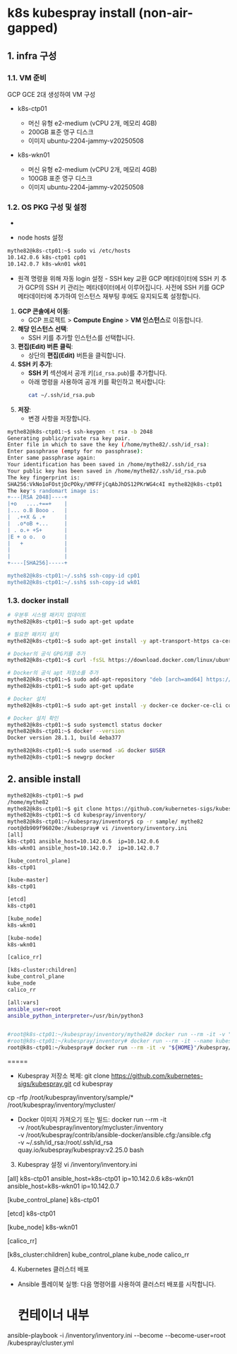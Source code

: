 # k8s kubespray install (non-air-gapped)

## 1. infra 구성
### 1.1. VM 준비
GCP GCE 2대 생성하여 VM 구성
* k8s-ctp01
  - 머신 유형 e2-medium (vCPU 2개, 메모리 4GB)
  - 200GB 표준 영구 디스크
  - 이미지 ubuntu-2204-jammy-v20250508

* k8s-wkn01
  - 머신 유형 e2-medium (vCPU 2개, 메모리 4GB)
  - 100GB 표준 영구 디스크
  - 이미지 ubuntu-2204-jammy-v20250508

### 1.2. OS PKG 구성 및 설정
* 

* node hosts 설정
```bash
mythe82@k8s-ctp01:~$ sudo vi /etc/hosts
10.142.0.6 k8s-ctp01 cp01
10.142.0.7 k8s-wkn01 wk01
```

* 원격 명령을 위해 자동 login 설정 - SSH key 교환
GCP 메타데이터에 SSH 키 추가 GCP의 SSH 키 관리는 메타데이터에서 이루어집니다. 사전에 SSH 키를 GCP 메타데이터에 추가하여 인스턴스 재부팅 후에도 유지되도록 설정합니다.
1. **GCP 콘솔에서 이동**:
   - GCP 프로젝트 > **Compute Engine** > **VM 인스턴스**로 이동합니다.
2. **해당 인스턴스 선택**:
   - SSH 키를 추가할 인스턴스를 선택합니다.
3. **편집(Edit) 버튼 클릭**:
   - 상단의 **편집(Edit)** 버튼을 클릭합니다.
4. **SSH 키 추가**:
   - **SSH 키** 섹션에서 공개 키(`id_rsa.pub`)를 추가합니다.
   - 아래 명령을 사용하여 공개 키를 확인하고 복사합니다:
     ```bash
     cat ~/.ssh/id_rsa.pub
     ```
5. **저장**:
   - 변경 사항을 저장합니다.
```bash
mythe82@k8s-ctp01:~$ ssh-keygen -t rsa -b 2048
Generating public/private rsa key pair.
Enter file in which to save the key (/home/mythe82/.ssh/id_rsa): 
Enter passphrase (empty for no passphrase): 
Enter same passphrase again: 
Your identification has been saved in /home/mythe82/.ssh/id_rsa
Your public key has been saved in /home/mythe82/.ssh/id_rsa.pub
The key fingerprint is:
SHA256:VkNo1oFOstjDcPOky/VMFFFjCqAbJhDS12PKrWG4c4I mythe82@k8s-ctp01
The key's randomart image is:
+---[RSA 2048]----+
|+o   ....+==+    |
|... o.B Booo .   |
|  .++X & .+      |
|  .o*oB +...     |
| . o.+ +S+       |
|E + o o.  o      |
|   +             |
|                 |
|                 |
+----[SHA256]-----+

mythe82@k8s-ctp01:~/.ssh$ ssh-copy-id cp01
mythe82@k8s-ctp01:~/.ssh$ ssh-copy-id wk01
```

### 1.3. docker install
```bash
# 우분투 시스템 패키지 업데이트
mythe82@k8s-ctp01:~$ sudo apt-get update

# 필요한 패키지 설치
mythe82@k8s-ctp01:~$ sudo apt-get install -y apt-transport-https ca-certificates curl gnupg-agent software-properties-common

# Docker의 공식 GPG키를 추가
mythe82@k8s-ctp01:~$ curl -fsSL https://download.docker.com/linux/ubuntu/gpg | sudo apt-key add -

# Docker의 공식 apt 저장소를 추가
mythe82@k8s-ctp01:~$ sudo add-apt-repository "deb [arch=amd64] https://download.docker.com/linux/ubuntu $(lsb_release -cs) stable"
mythe82@k8s-ctp01:~$ sudo apt-get update

# Docker 설치
mythe82@k8s-ctp01:~$ sudo apt-get install -y docker-ce docker-ce-cli containerd.io

# Docker 설치 확인
mythe82@k8s-ctp01:~$ sudo systemctl status docker
mythe82@k8s-ctp01:~$ docker --version
Docker version 28.1.1, build 4eba377

mythe82@k8s-ctp01:~$ sudo usermod -aG docker $USER
mythe82@k8s-ctp01:~$ newgrp docker
```

## 2. ansible install
```bash
mythe82@k8s-ctp01:~$ pwd
/home/mythe82
mythe82@k8s-ctp01:~$ git clone https://github.com/kubernetes-sigs/kubespray.git
mythe82@k8s-ctp01:~$ cd kubespray/inventory/
mythe82@k8s-ctp01:~/kubespray/inventory$ cp -r sample/ mythe82
root@db909f96020e:/kubespray# vi /inventory/inventory.ini
[all]
k8s-ctp01 ansible_host=10.142.0.6  ip=10.142.0.6
k8s-wkn01 ansible_host=10.142.0.7  ip=10.142.0.7

[kube_control_plane]
k8s-ctp01

[kube-master]
k8s-ctp01

[etcd]
k8s-ctp01

[kube_node]
k8s-wkn01

[kube-node]
k8s-wkn01

[calico_rr]

[k8s-cluster:children]
kube_control_plane
kube_node
calico_rr

[all:vars]
ansible_user=root
ansible_python_interpreter=/usr/bin/python3


#root@k8s-ctp01:~/kubespray/inventory/mythe82# docker run --rm -it -v "${HOME}"/kubespray/inventory/mythe82:/inventory -v "${HOME}"/.ssh/id_rsa:/root/.ssh/id_rsa quay.io/kubespray/kubespray:v2.14.0 ansible all -i /inventory/inventory.ini -m ping
#root@k8s-ctp01:~/kubespray/inventory# docker run --rm -it --name kubespray   --mount type=bind,source="${HOME}"/kubespray/inventory/mythe82,dst=/inventory   --mount type=bind,source="${HOME}"/.ssh/id_rsa,dst=/root/.ssh/id_rsa   quay.io/kubespray/kubespray:v2.26.0 bash
root@k8s-ctp01:~/kubespray# docker run --rm -it -v "${HOME}"/kubespray/inventory/mythe82:/inventory -v "${HOME}"/.ssh/id_rsa:/root/.ssh/id_rsa quay.io/kubespray/kubespray:v2.23.0 ansible-playbook -i /inventory/inventory.ini -b cluster.yml

```


=====

* Kubespray 저장소 복제:
git clone https://github.com/kubernetes-sigs/kubespray.git
cd kubespray

cp -rfp /root/kubespray/inventory/sample/* /root/kubespray/inventory/mycluster/

* Docker 이미지 가져오기 또는 빌드:
docker run --rm -it \
  -v /root/kubespray/inventory/mycluster:/inventory \
  -v /root/kubespray/contrib/ansible-docker/ansible.cfg:/ansible.cfg \
  -v ~/.ssh/id_rsa:/root/.ssh/id_rsa \
  quay.io/kubespray/kubespray:v2.25.0 bash

3. Kubespray 설정
vi /inventory/inventory.ini

[all]
k8s-ctp01 ansible_host=k8s-ctp01  ip=10.142.0.6
k8s-wkn01 ansible_host=k8s-wkn01  ip=10.142.0.7

[kube_control_plane]
k8s-ctp01

[etcd]
k8s-ctp01

[kube_node]
k8s-wkn01

[calico_rr]

[k8s_cluster:children]
kube_control_plane
kube_node
calico_rr

4. Kubernetes 클러스터 배포
 * Ansible 플레이북 실행:
   다음 명령어를 사용하여 클러스터 배포를 시작합니다.
   # 컨테이너 내부
ansible-playbook -i /inventory/inventory.ini --become --become-user=root /kubespray/cluster.yml



